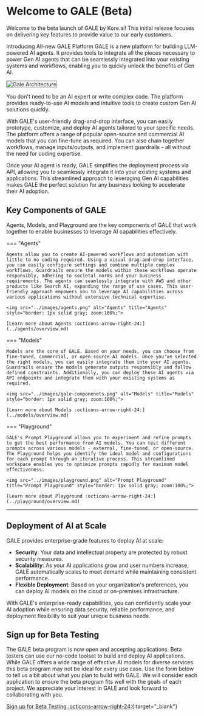 # Welcome to GALE (Beta)

Welcome to the beta launch of GALE by Kore.ai! This initial release focuses on delivering key features to provide value to our early customers.

Introducing All-new GALE Platform
GALE is a new platform for building LLM-powered AI agents. It provides tools to integrate all the pieces necessary to power Gen AI agents that can be seamlessly integrated into your existing systems and workflows, enabling you to quickly unlock the benefits of Gen AI.

<img src="../images/gale-arch.png" alt="Gale Architecture" title="Gale Architecture" style="border: 1px solid gray; zoom:100%;">

You don't need to be an AI expert or write complex code. The platform provides ready-to-use AI models and intuitive tools to create custom Gen AI solutions quickly.

With GALE's user-friendly drag-and-drop interface, you can easily prototype, customize, and deploy AI agents tailored to your specific needs. The platform offers a range of popular open-source and commercial AI models that you can fine-tune as required. You can also chain together workflows, manage inputs/outputs, and implement guardrails - all without the need for coding expertise.

Once your AI agent is ready, GALE simplifies the deployment process via API, allowing you to seamlessly integrate it into your existing systems and applications. This streamlined approach to leveraging Gen AI capabilities makes GALE the perfect solution for any business looking to accelerate their AI adoption.

## Key Components of GALE

Agents, Models, and Playground are the key components of GALE that work together to enable businesses to leverage AI capabilities effectively.

=== "Agents"

    Agents allow you to create AI-powered workflows and automation with little to no coding required. Using a visual drag-and-drop interface, you can easily configure settings and combine multiple complex workflows. Guardrails ensure the models within these workflows operate responsibly, adhering to societal norms and your business requirements. The agents can seamlessly integrate with AWS and other products like Search AI, expanding the range of use cases. This user-friendly approach empowers you to leverage AI capabilities across various applications without extensive technical expertise.  

    <img src="../images/agents.png" alt="Agents" title="Agents" style="border: 1px solid gray; zoom:100%;">

    [Learn more about Agents :octicons-arrow-right-24:](../agents/overview.md)

=== "Models"

    Models are the core of GALE. Based on your needs, you can choose from fine-tuned, commercial, or open-source AI models. Once you've selected the right models, you can easily integrate them into your AI agents. Guardrails ensure the models generate outputs responsibly and follow defined constraints. Additionally, you can deploy these AI agents via API endpoints and integrate them with your existing systems as required. 

    <img src="../images/gale-componenets.png" alt="Models" title="Models" style="border: 1px solid gray; zoom:100%;">

    [Learn more about Models :octicons-arrow-right-24:](../models/overview.md)

=== "Playground"

    GALE's Prompt Playground allows you to experiment and refine prompts to get the best performance from AI models. You can test different prompts across various models - external, fine-tuned, or open-source. The Playground helps you identify the ideal model and configurations for each prompt through an iterative process. This streamlined workspace enables you to optimize prompts rapidly for maximum model effectiveness.  

    <img src="../images/playground.png" alt="Prompt Playground" title="Prompt Playground" style="border: 1px solid gray; zoom:100%;">

    [Learn more about Playground :octicons-arrow-right-24:](../playground/overview.md)

<hr>

## Deployment of AI at Scale

GALE provides enterprise-grade features to deploy AI at scale:

* **Security**: Your data and intellectual property are protected by robust security measures.
* **Scalability**: As your AI applications grow and user numbers increase, GALE automatically scales to meet demand while maintaining consistent performance.
* **Flexible Deployment**: Based on your organization's preferences, you can deploy AI models on the cloud or on-premises infrastructure.

With GALE's enterprise-ready capabilities, you can confidently scale your AI adoption while ensuring data security, reliable performance, and deployment flexibility to suit your unique business needs.

## Sign up for Beta Testing
The GALE beta program is now open and accepting applications. Beta testers can use our no-code toolset to build and deploy AI applications. While GALE offers a wide range of effective AI models for diverse services this beta program may not be ideal for every use case. Use the form below to tell us a bit about what you plan to build with GALE. We will consider each application to ensure the beta program fits well with the goals of each project. We appreciate your interest in GALE and look forward to collaborating with you.

[Sign up for Beta Testing :octicons-arrow-right-24:](https://info.kore.ai/gale-beta-signup#Application-Form){:target="_blank"}
